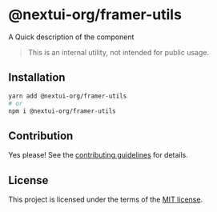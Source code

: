 # @nextui-org/framer-utils

A Quick description of the component

> This is an internal utility, not intended for public usage.

## Installation

```sh
yarn add @nextui-org/framer-utils
# or
npm i @nextui-org/framer-utils
```

## Contribution

Yes please! See the
[contributing guidelines](https://github.com/nextui-org/nextui/blob/master/CONTRIBUTING.md)
for details.

## License

This project is licensed under the terms of the
[MIT license](https://github.com/nextui-org/nextui/blob/master/LICENSE).
